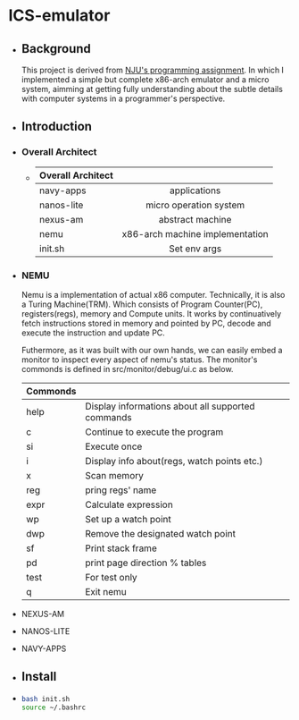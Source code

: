 # ICS-emulator

- ## Background

  This project is derived from <u>NJU's programming assignment</u>. In which I implemented a simple but complete x86-arch emulator and a micro system,  aimming at getting fully understanding about the subtle details with computer systems in a programmer's perspective.

- ## Introduction

- ### Overall Architect

  - | Overall Architect |                                 |
    | ----------------- | :-----------------------------: |
    | navy-apps         |          applications           |
    | nanos-lite        |     micro operation system      |
    | nexus-am          |        abstract machine         |
    | nemu              | x86-arch machine implementation |
    | init.sh           |          Set env args           |

- ### NEMU

  Nemu is a implementation of actual x86 computer. Technically, it is also a Turing Machine(TRM). Which consists of Program Counter(PC), registers(regs), memory and Compute units. It works by continuatively fetch instructions stored in memory and pointed by PC, decode and execute the instruction and update PC.

  Futhermore, as it was built with our own hands, we can easily embed a monitor to inspect every aspect of nemu's status. The monitor's commonds is defined in src/monitor/debug/ui.c as below.

  | Commonds |                                                   |
  | -------- | ------------------------------------------------- |
  | help     | Display informations about all supported commands |
  | c        | Continue to execute the program                   |
  | si       | Execute once                                      |
  | i        | Display info about(regs, watch points etc.)       |
  | x        | Scan memory                                       |
  | reg      | pring regs' name                                  |
  | expr     | Calculate expression                              |
  | wp       | Set up a watch point                              |
  | dwp      | Remove the designated watch point                 |
  | sf       | Print stack frame                                 |
  | pd       | print page direction % tables                     |
  | test     | For test only                                     |
  | q        | Exit nemu                                         |

  

- NEXUS-AM

- NANOS-LITE

- NAVY-APPS

- ## Install

- ```bash
  bash init.sh
  source ~/.bashrc
  ```

  
